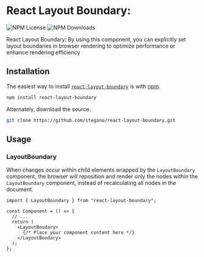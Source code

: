 # React Layout Boundary: 
![NPM License](https://img.shields.io/npm/l/react-layout-boundary)
![NPM Downloads](https://img.shields.io/npm/dw/react-layout-boundary)

React Layout Boundary: By using this component, you can explicitly set layout boundaries in browser rendering to optimize performance or enhance rendering efficiency

## Installation

The easiest way to install [`react-layout-boundary`](https://www.npmjs.com/package/react-layout-boundary) is with [npm](https://www.npmjs.com/).

```bash
npm install react-layout-boundary
```

Alternately, download the source.

```bash
git clone https://github.com/stegano/react-layout-boundary.git
```

## Usage

### LayoutBoundary
When changes occur within child elements wrapped by the `LayoutBoundary` component, the browser will reposition and render only the nodes within the `LayoutBoundary` component, instead of recalculating all nodes in the document.

```tsx
import { LayoutBoundary } from "react-layout-boundary";

const Component = () => {
  // ...
  return (
    <LayoutBoudary>
      {/* Place your component content here */}
    </LayoutBoudary>
  );
};
```
